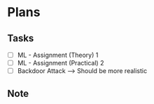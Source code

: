 # Plans

## Tasks

* [ ] ML - Assignment (Theory) 1
* [ ] ML - Assignment (Practical) 2
* [ ] Backdoor Attack --> Should be more realistic

## Note


